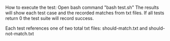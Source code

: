 How to execute the test:
Open bash
command "bash test.sh"
The results will show each test case and the recorded matches from txt files.
If all tests return 0 the test suite will record success.

Each test references one of two total txt files:
should-match.txt and should-not-match.txt
